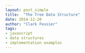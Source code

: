 ```yaml
---
layout: post_simple
title:  "The Tree Data Structure"
date: 2014-12-20
author: "Clark Feusier"
tags:
- javascript
- data structures
- implementation examples
---
```

